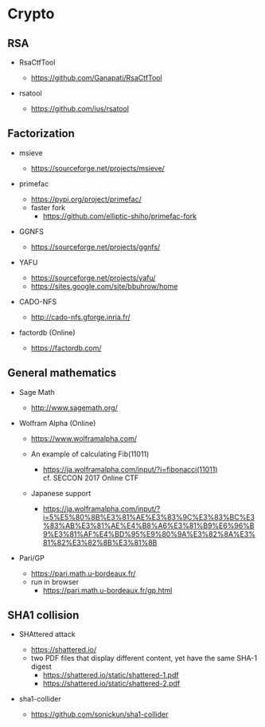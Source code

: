# Crypto


## RSA

- RsaCtfTool
    - https://github.com/Ganapati/RsaCtfTool

- rsatool
    - https://github.com/ius/rsatool


## Factorization

- msieve
    - https://sourceforge.net/projects/msieve/

- primefac
    - https://pypi.org/project/primefac/
    - faster fork
        - https://github.com/elliptic-shiho/primefac-fork

- GGNFS
    - https://sourceforge.net/projects/ggnfs/

- YAFU
    - https://sourceforge.net/projects/yafu/
    - https://sites.google.com/site/bbuhrow/home

- CADO-NFS
    - http://cado-nfs.gforge.inria.fr/

- factordb (Online)
    - https://factordb.com/


## General mathematics

- Sage Math
    - http://www.sagemath.org/

- Wolfram Alpha (Online)
    - https://www.wolframalpha.com/

    - An example of calculating Fib(11011)
        - https://ja.wolframalpha.com/input/?i=fibonacci(11011)  
        cf. SECCON 2017 Online CTF

    - Japanese support
        - https://ja.wolframalpha.com/input/?i=5%E5%80%8B%E3%81%AE%E3%83%9C%E3%83%BC%E3%83%AB%E3%81%AE%E4%B8%A6%E3%81%B9%E6%96%B9%E3%81%AF%E4%BD%95%E9%80%9A%E3%82%8A%E3%81%82%E3%82%8B%E3%81%8B

- Pari/GP
    - https://pari.math.u-bordeaux.fr/
    - run in browser  
        - https://pari.math.u-bordeaux.fr/gp.html


## SHA1 collision

- SHAttered attack
    - https://shattered.io/
    - two PDF files that display different content, yet have the same SHA-1 digest
        - https://shattered.io/static/shattered-1.pdf
        - https://shattered.io/static/shattered-2.pdf

- sha1-collider
    - https://github.com/sonickun/sha1-collider
